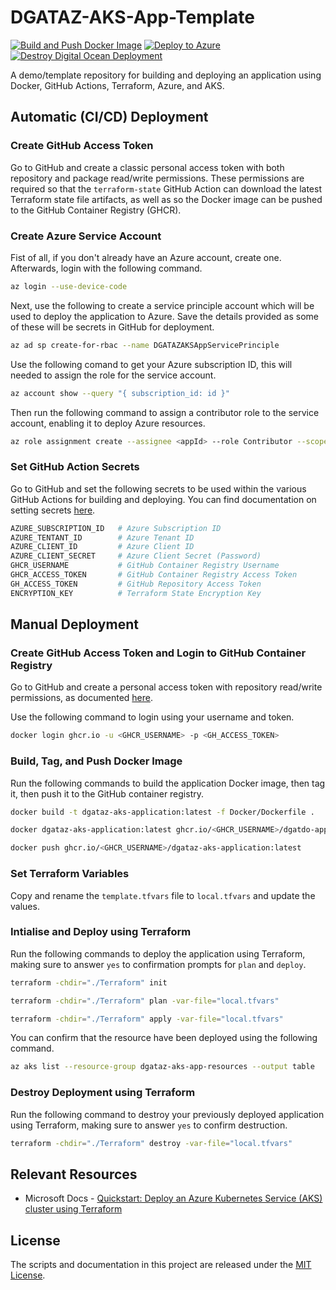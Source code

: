 # DGATAZ-AKS-App-Template

[![Build and Push Docker Image](https://github.com/BadgerHobbs/DGATAZ-AKS-App-Template/actions/workflows/build-and-push-docker-image.yaml/badge.svg)](https://github.com/BadgerHobbs/DGATAZ-AKS-App-Template/actions/workflows/build-and-push-docker-image.yaml) [![Deploy to Azure](https://github.com/BadgerHobbs/DGATAZ-AKS-App-Template/actions/workflows/deploy-to-azure.yaml/badge.svg)](https://github.com/BadgerHobbs/DGATAZ-AKS-App-Template/actions/workflows/deploy-to-azure.yaml) [![Destroy Digital Ocean Deployment](https://github.com/BadgerHobbs/DGATAZ-AKS-App-Template/actions/workflows/deploy-to-azure.yaml/badge.svg)](https://github.com/BadgerHobbs/DGATAZ-AKS-App-Template/actions/workflows/destroy-azure-deployment.yaml)

A demo/template repository for building and deploying an application using Docker, GitHub Actions, Terraform, Azure, and AKS.

## Automatic (CI/CD) Deployment

### Create GitHub Access Token

Go to GitHub and create a classic personal access token with both repository and package read/write permissions. These permissions are required so that the `terraform-state` GitHub Action can download the latest Terraform state file artifacts, as well as so the Docker image can be pushed to the GitHub Container Registry (GHCR).

### Create Azure Service Account

Fist of all, if you don't already have an Azure account, create one. Afterwards, login with the following command.

```bash
az login --use-device-code
```

Next, use the following to create a service principle account which will be used to deploy the application to Azure. Save the details provided as some of these will be secrets in GitHub for deployment.

```bash
az ad sp create-for-rbac --name DGATAZAKSAppServicePrinciple
```

Use the following comand to get your Azure subscription ID, this will needed to assign the role for the service account.

```bash
az account show --query "{ subscription_id: id }"
```

Then run the following command to assign a contributor role to the service account, enabling it to deploy Azure resources.

```bash
az role assignment create --assignee <appId> --role Contributor --scope /subscriptions/<your_subscription_id>
```

### Set GitHub Action Secrets

Go to GitHub and set the following secrets to be used within the various GitHub Actions for building and deploying. You can find documentation on setting secrets [here](https://docs.github.com/en/actions/security-guides/encrypted-secrets).

```bash
AZURE_SUBSCRIPTION_ID   # Azure Subscription ID
AZURE_TENTANT_ID        # Azure Tenant ID
AZURE_CLIENT_ID         # Azure Client ID
AZURE_CLIENT_SECRET     # Azure Client Secret (Password)
GHCR_USERNAME           # GitHub Container Registry Username
GHCR_ACCESS_TOKEN       # GitHub Container Registry Access Token
GH_ACCESS_TOKEN         # GitHub Repository Access Token
ENCRYPTION_KEY          # Terraform State Encryption Key
```

## Manual Deployment

### Create GitHub Access Token and Login to GitHub Container Registry

Go to GitHub and create a personal access token with repository read/write permissions, as documented [here](https://docs.github.com/en/packages/working-with-a-github-packages-registry/working-with-the-container-registry).

Use the following command to login using your username and token.

```bash
docker login ghcr.io -u <GHCR_USERNAME> -p <GH_ACCESS_TOKEN>
```

### Build, Tag, and Push Docker Image

Run the following commands to build the application Docker image, then tag it, then push it to the GitHub container registry.

```bash
docker build -t dgataz-aks-application:latest -f Docker/Dockerfile .
```

```bash
docker dgataz-aks-application:latest ghcr.io/<GHCR_USERNAME>/dgatdo-application:latest
```

```bash
docker push ghcr.io/<GHCR_USERNAME>/dgataz-aks-application:latest
```

### Set Terraform Variables

Copy and rename the `template.tfvars` file to `local.tfvars` and update the values.

### Intialise and Deploy using Terraform

Run the following commands to deploy the application using Terraform, making sure to answer `yes` to confirmation prompts for `plan` and `deploy`.

```bash
terraform -chdir="./Terraform" init
```

```bash
terraform -chdir="./Terraform" plan -var-file="local.tfvars"
```

```bash
terraform -chdir="./Terraform" apply -var-file="local.tfvars"
```

You can confirm that the resource have been deployed using the following command.

```bash
az aks list --resource-group dgataz-aks-app-resources --output table
```

### Destroy Deployment using Terraform

Run the following command to destroy your previously deployed application using Terraform, making sure to answer `yes` to confirm destruction.

```bash
terraform -chdir="./Terraform" destroy -var-file="local.tfvars"
```

## Relevant Resources

- Microsoft Docs - [Quickstart: Deploy an Azure Kubernetes Service (AKS) cluster using Terraform](https://learn.microsoft.com/en-us/azure/aks/learn/quick-kubernetes-deploy-terraform?tabs=bash)

## License

The scripts and documentation in this project are released under the [MIT License](LICENSE).
